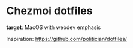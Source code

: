 # Chezmoi dotfiles

<!-- START doctoc -->
<!-- END doctoc  -->

**target**: MacOS with webdev emphasis

Inspiration: <https://github.com/politician/dotfiles/>
